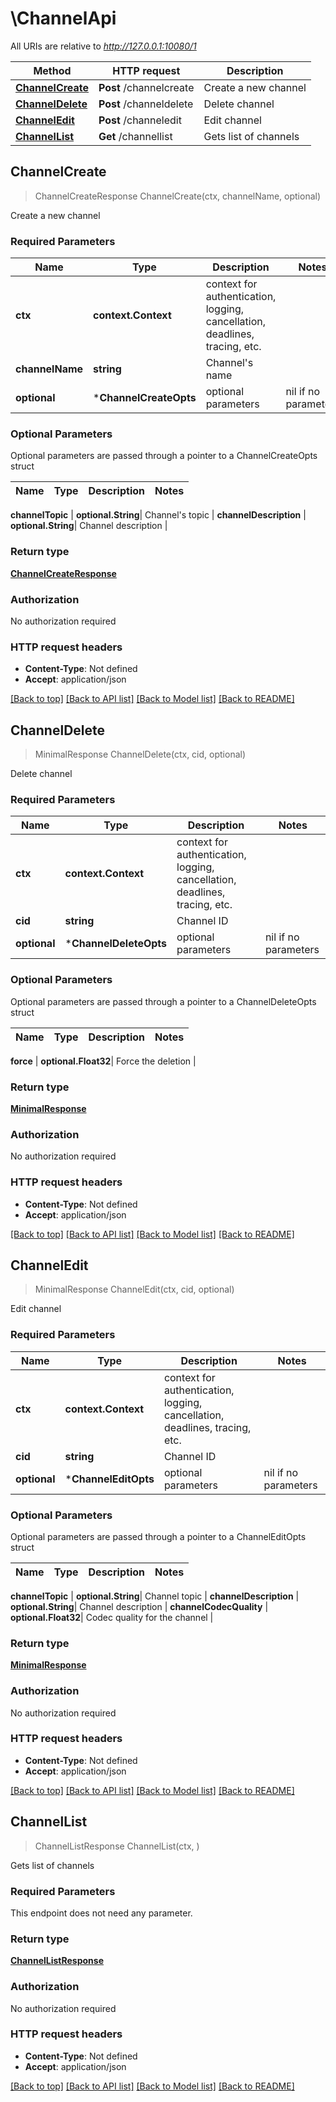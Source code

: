 # \ChannelApi

All URIs are relative to *http://127.0.0.1:10080/1*

Method | HTTP request | Description
------------- | ------------- | -------------
[**ChannelCreate**](ChannelApi.md#ChannelCreate) | **Post** /channelcreate | Create a new channel
[**ChannelDelete**](ChannelApi.md#ChannelDelete) | **Post** /channeldelete | Delete channel
[**ChannelEdit**](ChannelApi.md#ChannelEdit) | **Post** /channeledit | Edit channel
[**ChannelList**](ChannelApi.md#ChannelList) | **Get** /channellist | Gets list of channels



## ChannelCreate

> ChannelCreateResponse ChannelCreate(ctx, channelName, optional)

Create a new channel

### Required Parameters


Name | Type | Description  | Notes
------------- | ------------- | ------------- | -------------
**ctx** | **context.Context** | context for authentication, logging, cancellation, deadlines, tracing, etc.
**channelName** | **string**| Channel&#39;s name | 
 **optional** | ***ChannelCreateOpts** | optional parameters | nil if no parameters

### Optional Parameters

Optional parameters are passed through a pointer to a ChannelCreateOpts struct


Name | Type | Description  | Notes
------------- | ------------- | ------------- | -------------

 **channelTopic** | **optional.String**| Channel&#39;s topic | 
 **channelDescription** | **optional.String**| Channel description | 

### Return type

[**ChannelCreateResponse**](ChannelCreateResponse.md)

### Authorization

No authorization required

### HTTP request headers

- **Content-Type**: Not defined
- **Accept**: application/json

[[Back to top]](#) [[Back to API list]](../README.md#documentation-for-api-endpoints)
[[Back to Model list]](../README.md#documentation-for-models)
[[Back to README]](../README.md)


## ChannelDelete

> MinimalResponse ChannelDelete(ctx, cid, optional)

Delete channel

### Required Parameters


Name | Type | Description  | Notes
------------- | ------------- | ------------- | -------------
**ctx** | **context.Context** | context for authentication, logging, cancellation, deadlines, tracing, etc.
**cid** | **string**| Channel ID | 
 **optional** | ***ChannelDeleteOpts** | optional parameters | nil if no parameters

### Optional Parameters

Optional parameters are passed through a pointer to a ChannelDeleteOpts struct


Name | Type | Description  | Notes
------------- | ------------- | ------------- | -------------

 **force** | **optional.Float32**| Force the deletion | 

### Return type

[**MinimalResponse**](MinimalResponse.md)

### Authorization

No authorization required

### HTTP request headers

- **Content-Type**: Not defined
- **Accept**: application/json

[[Back to top]](#) [[Back to API list]](../README.md#documentation-for-api-endpoints)
[[Back to Model list]](../README.md#documentation-for-models)
[[Back to README]](../README.md)


## ChannelEdit

> MinimalResponse ChannelEdit(ctx, cid, optional)

Edit channel

### Required Parameters


Name | Type | Description  | Notes
------------- | ------------- | ------------- | -------------
**ctx** | **context.Context** | context for authentication, logging, cancellation, deadlines, tracing, etc.
**cid** | **string**| Channel ID | 
 **optional** | ***ChannelEditOpts** | optional parameters | nil if no parameters

### Optional Parameters

Optional parameters are passed through a pointer to a ChannelEditOpts struct


Name | Type | Description  | Notes
------------- | ------------- | ------------- | -------------

 **channelTopic** | **optional.String**| Channel topic | 
 **channelDescription** | **optional.String**| Channel description | 
 **channelCodecQuality** | **optional.Float32**| Codec quality for the channel | 

### Return type

[**MinimalResponse**](MinimalResponse.md)

### Authorization

No authorization required

### HTTP request headers

- **Content-Type**: Not defined
- **Accept**: application/json

[[Back to top]](#) [[Back to API list]](../README.md#documentation-for-api-endpoints)
[[Back to Model list]](../README.md#documentation-for-models)
[[Back to README]](../README.md)


## ChannelList

> ChannelListResponse ChannelList(ctx, )

Gets list of channels

### Required Parameters

This endpoint does not need any parameter.

### Return type

[**ChannelListResponse**](ChannelListResponse.md)

### Authorization

No authorization required

### HTTP request headers

- **Content-Type**: Not defined
- **Accept**: application/json

[[Back to top]](#) [[Back to API list]](../README.md#documentation-for-api-endpoints)
[[Back to Model list]](../README.md#documentation-for-models)
[[Back to README]](../README.md)

